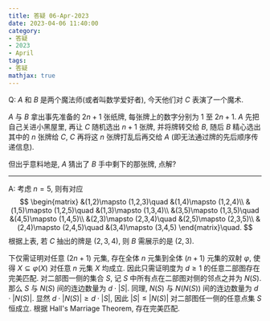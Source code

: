 ```yaml
---
title: 答疑 06-Apr-2023
date: 2023-04-06 11:40:00
category: 
- 答疑
- 2023
- April
tags: 
- 答疑
mathjax: true
---
```


Q: $A$ 和 $B$ 是两个魔法师(或者叫数学爱好者), 今天他们对 $C$ 表演了一个魔术.

$A$ 与 $B$ 拿出事先准备的 $2n+1$ 张纸牌, 每张牌上的数字分别为 $1$ 至 $2n+1$. $A$ 先把自己关进小黑屋里, 再让 $C$ 随机选出 $n+1$ 张牌, 并将牌转交给 $B$, 随后 $B$ 精心选出其中的 $n$ 张牌给 $C$, $C$ 再将这 $n$ 张牌打乱后再交给 $A$ (即无法通过牌的先后顺序传递信息).

但出乎意料地是, $A$ 猜出了 $B$ 手中剩下的那张牌, 点解? 

***

A: 考虑 $n=5$, 则有对应
$$
\begin{matrix}
&(1,2)\mapsto (1,2,3)\quad
&(1,4)\mapsto (1,2,4)\\
&(1,5)\mapsto (1,2,5)\quad
&(1,3)\mapsto (1,3,4)\\
&(3,5)\mapsto (1,3,5)\quad
&(4,5)\mapsto (1,4,5)\\
&(2,3)\mapsto (2,3,4)\quad
&(2,5)\mapsto (2,3,5)\\
&(2,4)\mapsto (2,4,5)\quad
&(3,4)\mapsto (3,4,5)
\end{matrix}\quad.
$$
根据上表, 若 $C$ 抽出的牌是 $(2,3,4)$, 则 $B$ 需展示的是 $(2,3)$. 

下仅需证明对任意 $(2n+1)$ 元集, 存在全体 $n$ 元集到全体 $(n+1)$ 元集的双射 $\varphi$, 使得 $X\subseteq \varphi(X)$ 对任意 $n$ 元集 $X$ 均成立. 因此只需证明度为 $d\geq 1$ 的任意二部图存在完美匹配. 对二部图一侧的集合 $S$, 记 $S$ 中所有点在二部图对侧的邻点之并为 $N(S)$. 那么 $S$ 与 $N(S)$ 间的连边数量为 $d\cdot |S|$. 同理, $N(S)$ 与 $N(N(S))$ 间的连边数量为 $d\cdot |N(S)|$. 显然 $d\cdot |N(S)|\geq d\cdot |S|$, 因此 $|S|\leq |N(S)|$ 对二部图任一侧的任意点集 $S$ 恒成立. 根据 Hall's Marriage Theorem, 存在完美匹配. 

